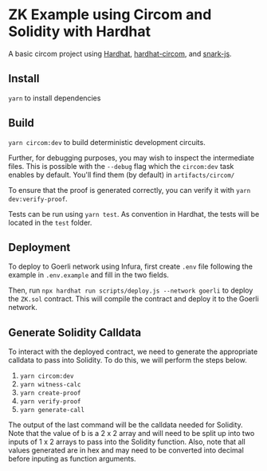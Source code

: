 # ZK Example using Circom and Solidity with Hardhat

A basic circom project using [Hardhat](https://github.com/nomiclabs/hardhat), [hardhat-circom](https://github.com/projectsophon/hardhat-circom), and [snark-js](https://github.com/iden3/snarkjs).

## Install

`yarn` to install dependencies

## Build

`yarn circom:dev` to build deterministic development circuits.

Further, for debugging purposes, you may wish to inspect the intermediate files. This is possible with the `--debug` flag which the `circom:dev` task enables by default. You'll find them (by default) in `artifacts/circom/`

To ensure that the proof is generated correctly, you can verify it with `yarn dev:verify-proof`.

Tests can be run using `yarn test`. As convention in Hardhat, the tests will be located in the `test` folder.

## Deployment

To deploy to Goerli network using Infura, first create `.env` file following the example in `.env.example` and fill in the two fields.

Then, run `npx hardhat run scripts/deploy.js --network goerli` to deploy the `ZK.sol` contract. This will compile the contract and deploy it to the Goerli network.

## Generate Solidity Calldata

To interact with the deployed contract, we need to generate the appropriate calldata to pass into Solidity. To do this, we will perform the steps below.

1. `yarn circom:dev`
2. `yarn witness-calc`
3. `yarn create-proof`
4. `yarn verify-proof`
5. `yarn generate-call`

The output of the last command will be the calldata needed for Solidity. Note that the value of b is a 2 x 2 array and will need to be split up into two inputs of 1 x 2 arrays to pass into the Solidity function. Also, note that all values generated are in hex and may need to be converted into decimal before inputing as function arguments.
